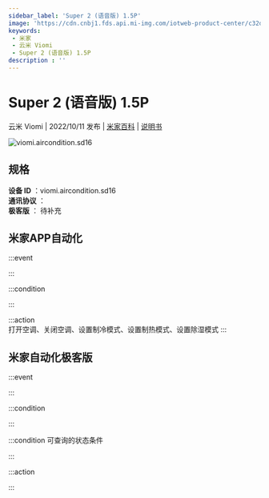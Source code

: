```yaml
---
sidebar_label: 'Super 2 (语音版) 1.5P'
image: 'https://cdn.cnbj1.fds.api.mi-img.com/iotweb-product-center/c32d67ccbe4d731407ce1cb3e26e1cd6_1658375319710.png?GalaxyAccessKeyId=AKVGLQWBOVIRQ3XLEW&Expires=9223372036854775807&Signature=cmb83VQNO4DRNHEUh7QDtWmJrVk='
keywords: 
 - 米家
 - 云米 Viomi
 - Super 2 (语音版) 1.5P
description : ''
---
```

# Super 2 (语音版) 1.5P

云米 Viomi | 2022/10/11 发布 | [米家百科](https://home.mi.com/webapp/content/baike/product/index.html?model=viomi.aircondition.sd16) | [说明书](https://home.mi.com/views/introduction.html?model=viomi.aircondition.sd16&region=cn)

![viomi.aircondition.sd16](https://cdn.cnbj1.fds.api.mi-img.com/iotweb-product-center/c32d67ccbe4d731407ce1cb3e26e1cd6_1658375319710.png?GalaxyAccessKeyId=AKVGLQWBOVIRQ3XLEW&Expires=9223372036854775807&Signature=cmb83VQNO4DRNHEUh7QDtWmJrVk=)

## 规格  
> 
**设备 ID** ：viomi.aircondition.sd16  
**通讯协议** ：  
**极客版**  ： 待补充 


## 米家APP自动化  

:::event  

:::

:::condition  

:::

:::action   
打开空调、关闭空调、设置制冷模式、设置制热模式、设置除湿模式
:::

## 米家自动化极客版  

:::event  

:::

:::condition  

:::

:::condition 可查询的状态条件  

:::

:::action  

:::

        
